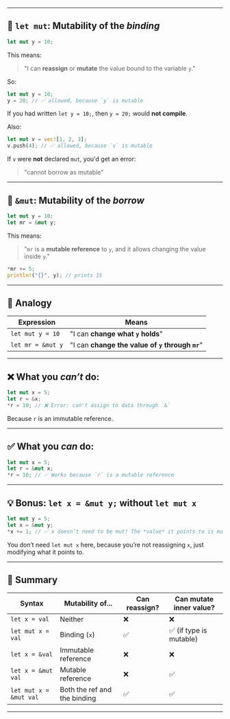 

---

## 🔹 `let mut`: Mutability of the *binding*

```rust
let mut y = 10;
```

This means:

> "I can **reassign** or **mutate** the value bound to the variable `y`."

So:

```rust
let mut y = 10;
y = 20; // ✅ allowed, because `y` is mutable
```

If you had written `let y = 10;`, then `y = 20;` would **not compile**.

Also:

```rust
let mut v = vec![1, 2, 3];
v.push(4); // ✅ allowed, because `v` is mutable
```

If `v` were **not** declared `mut`, you'd get an error:

> "cannot borrow as mutable"

---

## 🔹 `&mut`: Mutability of the *borrow*

```rust
let mut y = 10;
let mr = &mut y;
```

This means:

> "`mr` is a **mutable reference** to `y`, and it allows changing the value inside `y`."

```rust
*mr += 5;
println!("{}", y); // prints 15
```

---

## 🔁 Analogy

| Expression        | Means                                            |
| ----------------- | ------------------------------------------------ |
| `let mut y = 10`  | "I can **change what `y` holds**"                |
| `let mr = &mut y` | "I can **change the value of `y` through `mr`**" |

---

## ❌ What you *can’t* do:

```rust
let mut x = 5;
let r = &x;
*r = 10; // ❌ Error: can't assign to data through `&`
```

Because `r` is an immutable reference.

---

## ✅ What you *can* do:

```rust
let mut x = 5;
let r = &mut x;
*r = 10; // ✅ Works because `r` is a mutable reference
```

---

## 💡 Bonus: `let x = &mut y;` without `let mut x`

```rust
let mut y = 5;
let x = &mut y;
*x += 1; // ✅ x doesn’t need to be mut! The *value* it points to is mutable
```

You don’t need `let mut x` here, because you’re not reassigning `x`, just modifying what it points to.

---

## 🔑 Summary

| Syntax                 | Mutability of...             | Can reassign? | Can mutate inner value? |
| ---------------------- | ---------------------------- | ------------- | ----------------------- |
| `let x = val`          | Neither                      | ❌             | ❌                       |
| `let mut x = val`      | Binding (`x`)                | ✅             | ✅ (if type is mutable)  |
| `let x = &val`         | Immutable reference          | ❌             | ❌                       |
| `let x = &mut val`     | Mutable reference            | ❌             | ✅                       |
| `let mut x = &mut val` | Both the ref and the binding | ✅             | ✅                       |

---
